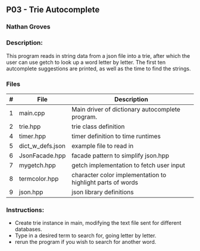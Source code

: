 ## P03 - Trie Autocomplete
### Nathan Groves
### Description:

This program reads in string data from a json file into a trie, after which the user can use getch to look up a word letter by letter. The first ten autcomplete suggestions are printed, as well as the time to find the strings.

### Files

|   #   | File     | Description                      |
| :---: | -------- | -------------------------------- |
|   1   | main.cpp | Main driver of dictionary autocomplete program. |
|   2   | trie.hpp | trie class definition |
|   4   | timer.hpp | timer definition to time runtimes |
|   5   | dict_w_defs.json | example file to read in |
|   6   | JsonFacade.hpp | facade pattern to simplify json.hpp |
|   7   | mygetch.hpp | getch implementation to fetch user input |
|   8   | termcolor.hpp | character color implementation to highlight parts of words |
|   9   | json.hpp  | json library definitions |



### Instructions:

- Create trie instance in main, modifying the text file sent for different databases.
- Type in a desired term to search for, going letter by letter.
- rerun the program if you wish to search for another word.




